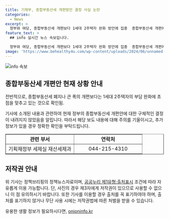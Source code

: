 ```yaml
---
title: 기재부, 종합부동산세 개편방안 결정 사실 논란
categories:
  - News
excerpt: >
  정부와 여당, 종합부동산세 개편보다 1세대 2주택자 완화 방안에 집중  종합부동산세 개편에 관한 기재부의 설명을 토대로, 현재의 논의가 종합부동산세 폐지나 큰 폭의 개편보다는 1세대 2주택자의 부담 완화에 초점을 맞추고 있다고 전해졌다. 이에 대한 확정된 결정이 없다는 기재부의 입장을 인용하며, 세제과로 문의할 수 있음을 안내했다. (출처: 정책브리핑)
feature_text: >
  ## info 실시간 뉴스 속보입니다.

  정부와 여당, 종합부동산세 개편보다 1세대 2주택자 완화 방안에 집중  종합부동산세 개편에 관한 기재부의 설명을 토대로, 현재의 논의가 종합부동산세 폐지나 큰 폭의 개편보다는 1세대 2주택자의 부담 완화에 초점을 맞추고 있다고 전해졌다. 이에 대한 확정된 결정이 없다는 기재부의 입장을 인용하며, 세제과로 문의할 수 있음을 안내했다. (출처: 정책브리핑)
image: 'https://www.behealthy4u.com/wp-content/uploads/2024/06/unnamed-file.png'
---
```


<p><img src="https://www.behealthy4u.com/wp-content/uploads/2024/06/unnamed-file.png" alt="info 속보" /></p>

<h2 data-ke-size="size26">종합부동산세 개편안 현재 상황 안내</h2>

<p>전반적으로, 종합부동산세 폐지나 큰 폭의 개편보다는 1세대 2주택자의 부담 완화에 초점을 맞추고 있는 것으로 확인됨.</p>

<p data-ke-size="size16">기사에 소개된 내용과 관련하여 현재 정부의 종합부동산세 개편안에 대한 구체적인 결정이 내려지지 않았음을 알립니다. 따라서 해당 보도 내용에 대해 주의를 기울이시고, 추가 정보가 있을 경우 정확한 확인을 부탁드립니다.</p>

<table style="width: 100%;" border="1">
<tbody>
<tr>
<td style="text-align: center; width: 50%; height: 17px;"><b>관련 부서</b></td>
<td style="text-align: center; width: 50%; height: 17px;"><b>연락처</b></td>
</tr>
<tr>
<td style="text-align: center; height: 17px;">기획재정부 세제실 재산세제과</td>
<td style="text-align: center; height: 17px;">044-215-4310</td>
</tr>
</tbody>
</table>

<h2 data-ke-size="size26">저작권 안내</h2>

<p data-ke-size="size16">위 기사는 정책브리핑의 정책뉴스자료이며, <a href="https://www.korea.kr">공공누리 제1유형:출처표시</a> 조건에 따라 자유롭게 이용 가능합니다. 단, 사진의 경우 제3자에게 저작권이 있으므로 사용할 수 없으니 이 점 유의하시기 바랍니다. 또한 기사를 이용할 경우 출처를 꼭 표기하여야 하며, 출처를 표기하지 않거나 무단 사용 시에는 저작권법에 따른 처벌을 받을 수 있습니다.</p>
유용한 생활 정보가 필요하시다면, <a href="https://onioninfo.kr" rel="dofollow">onioninfo.kr</a>


